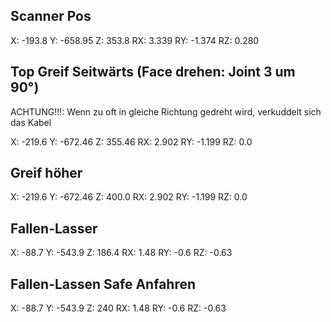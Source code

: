 ## Scanner Pos

X: -193.8
Y: -658.95
Z: 353.8
RX: 3.339
RY: -1.374
RZ: 0.280


## Top Greif Seitwärts (Face drehen: Joint 3 um 90°)
ACHTUNG!!!: Wenn zu oft in gleiche Richtung gedreht wird, verkuddelt sich das Kabel

X: -219.6
Y: -672.46
Z: 355.46
RX: 2.902
RY: -1.199
RZ: 0.0

## Greif höher

X: -219.6
Y: -672.46
Z: 400.0
RX: 2.902
RY: -1.199
RZ: 0.0


## Fallen-Lasser

X: -88.7
Y: -543.9
Z: 186.4
RX: 1.48
RY: -0.6
RZ: -0.63

## Fallen-Lassen Safe Anfahren

X: -88.7
Y: -543.9
Z: 240
RX: 1.48
RY: -0.6
RZ: -0.63




